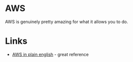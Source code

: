 # AWS
AWS is genuinely pretty amazing for what it allows you to do. 

# Links
- [AWS in plain english](https://www.expeditedssl.com/aws-in-plain-english) - great reference
